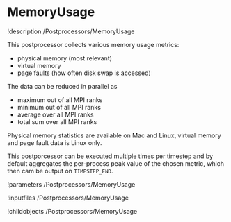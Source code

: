 # MemoryUsage
!description /Postprocessors/MemoryUsage

This postprocessor collects various memory usage metrics:

* physical memory (most relevant)
* virtual memory
* page faults (how often disk swap is accessed)

The data can be reduced in parallel as

* maximum out of all MPI ranks
* minimum out of all MPI ranks
* average over all MPI ranks
* total sum over all MPI ranks

Physical memory statistics are available on Mac and Linux, virtual memory and
page fault data is Linux only.

This postporcessor can be executed multiple times per timestep and by default
aggregates the per-process peak value of the chosen metric, which then cam be output
on `TIMESTEP_END`.

!parameters /Postprocessors/MemoryUsage

!inputfiles /Postprocessors/MemoryUsage

!childobjects /Postprocessors/MemoryUsage
